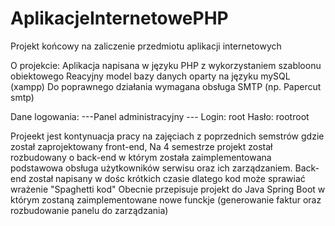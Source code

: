 # AplikacjeInternetowePHP

Projekt końcowy na zaliczenie przedmiotu aplikacji internetowych

O projekcie:
Aplikacja napisana w języku PHP z wykorzystaniem szabloonu obiektowego
Reacyjny model bazy danych oparty na języku mySQL (xampp)
Do poprawnego działania wymagana obsługa SMTP (np. Papercut smtp)

Dane logowania:
---Panel administracyjny ---
Login: root
Hasło: rootroot

Projeekt jest kontynuacja pracy na zajęciach z poprzednich semstrów gdzie został zaprojektowany front-end,
Na 4 semestrze projekt został rozbudowany o back-end w którym została zaimplementowana podstawowa obsługa użytkowników serwisu oraz ich zarządzaniem.
Back-end został napisany w dośc krótkich czasie dlatego kod może sprawiać wrażenie "Spaghetti kod"
Obecnie przepisuje projekt do Java Spring Boot w którym zostaną zaimplementowane nowe funckje (generowanie faktur oraz rozbudowanie panelu do zarządzania)
